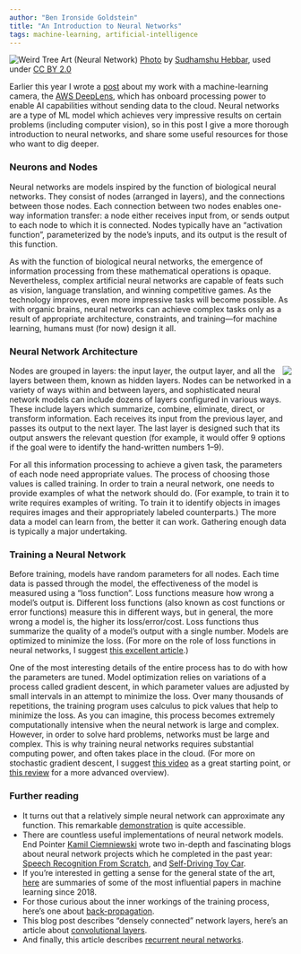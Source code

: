 ```yaml
---
author: "Ben Ironside Goldstein"
title: "An Introduction to Neural Networks"
tags: machine-learning, artificial-intelligence
---
```


<img src="/blog/2019/07/01/an-introduction-to-neural-networks/image-0.jpg" alt="Weird Tree Art (Neural Network)" /> [Photo](https://flic.kr/p/5eL8Ag) by [Sudhamshu Hebbar](https://www.flickr.com/photos/sudhamshu/), used under [CC BY 2.0](https://creativecommons.org/licenses/by/2.0/)

Earlier this year I wrote a [post](/blog/2019/05/01/facial-recognition-amazon-deeplens) about my work with a machine-learning camera, the [AWS DeepLens](https://aws.amazon.com/deeplens/), which has onboard processing power to enable AI capabilities without sending data to the cloud. Neural networks are a type of ML model which achieves very impressive results on certain problems (including computer vision), so in this post I give a more thorough introduction to neural networks, and share some useful resources for those who want to dig deeper.

### Neurons and Nodes

Neural networks are models inspired by the function of biological neural networks. They consist of nodes (arranged in layers), and the connections between those nodes. Each connection between two nodes enables one-way information transfer: a node either receives input from, or sends output to each node to which it is connected. Nodes typically have an “activation function”, parameterized by the node’s inputs, and its output is the result of this function.

As with the function of biological neural networks, the emergence of information processing from these mathematical operations is opaque. Nevertheless, complex artificial neural networks are capable of feats such as vision, language translation, and winning competitive games. As the technology improves, even more impressive tasks will become possible. As with organic brains, neural networks can achieve complex tasks only as a result of appropriate architecture, constraints, and training—for machine learning, humans must (for now) design it all.

### Neural Network Architecture

<img src="/blog/2019/07/01/an-introduction-to-neural-networks/image-1.png" style="float: right; max-width: 200px" /> 
<p>
Nodes are grouped in layers: the input layer, the output layer, and all the layers between them, known as hidden layers. Nodes can be networked in a variety of ways within and between layers, and sophisticated neural network models can include dozens of layers configured in various ways. These include layers which summarize, combine, eliminate, direct, or transform information. Each receives its input from the previous layer, and passes its output to the next layer. The last layer is designed such that its output answers the relevant question (for example, it would offer 9 options if the goal were to identify the hand-written numbers 1–9).
</p>

For all this information processing to achieve a given task, the parameters of each node need appropriate values. The process of choosing those values is called training. In order to train a neural network, one needs to provide examples of what the network should do. (For example, to train it to write requires examples of writing. To train it to identify objects in images requires images and their appropriately labeled counterparts.) The more data a model can learn from, the better it can work. Gathering enough data is typically a major undertaking.

### Training a Neural Network

Before training, models have random parameters for all nodes. Each time data is passed through the model, the effectiveness of the model is measured using a “loss function”. Loss functions measure how wrong a model’s output is. Different loss functions (also known as cost functions or error functions) measure this in different ways, but in general, the more wrong a model is, the higher its loss/error/cost. Loss functions thus summarize the quality of a model’s output with a single number. Models are optimized to minimize the loss. (For more on the role of loss functions in neural networks, I suggest [this excellent article](https://machinelearningmastery.com/loss-and-loss-functions-for-training-deep-learning-neural-networks/).)

One of the most interesting details of the entire process has to do with how the parameters are tuned. Model optimization relies on variations of a process called gradient descent, in which parameter values are adjusted by small intervals in an attempt to minimize the loss. Over many thousands of repetitions, the training program uses calculus to pick values that help to minimize the loss. As you can imagine, this process becomes extremely computationally intensive when the neural network is large and complex. However, in order to solve hard problems, networks must be large and complex. This is why training neural networks requires substantial computing power, and often takes place in the cloud. (For more on stochastic gradient descent, I suggest [this video](https://www.youtube.com/watch?v=vMh0zPT0tLI) as a great starting point, or [this review](http://ruder.io/optimizing-gradient-descent/) for a more advanced overview).

### Further reading

- It turns out that a relatively simple neural network can approximate any function. This remarkable [demonstration](https://towardsdatascience.com/can-neural-networks-really-learn-any-function-65e106617fc6) is quite accessible.
- There are countless useful implementations of neural network models. End Pointer [Kamil Ciemniewski](/team/kamil_ciemniewski) wrote two in-depth and fascinating blogs about neural network projects which he completed in the past year: [Speech Recognition From Scratch](blog/2019/01/08/speech-recognition-with-tensorflow), and [Self-Driving Toy Car](blog/2018/08/29/self-driving-toy-car-using-the-a3c-algorithm).
- If you’re interested in getting a sense for the general state of the art, [here](https://www.topbots.com/most-important-ai-research-papers-2018/) are summaries of some of the most influential papers in machine learning since 2018.
- For those curious about the inner workings of the training process, here’s one about [back-propagation](http://neuralnetworksanddeeplearning.com/chap2.html).
- This blog post describes “densely connected” network layers, here’s an article about [convolutional layers](https://towardsdatascience.com/a-comprehensive-guide-to-convolutional-neural-networks-the-eli5-way-3bd2b1164a53).
- And finally, this article describes [recurrent neural networks](https://medium.com/explore-artificial-intelligence/an-introduction-to-recurrent-neural-networks-72c97bf0912).

